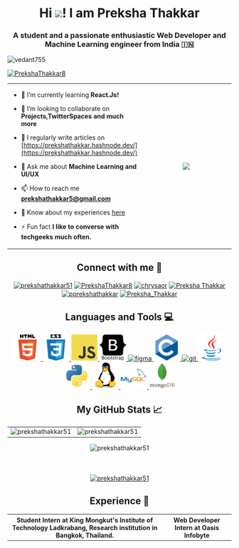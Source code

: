 <h1 align="center">Hi <img heigth="35px" width="35px" src="https://user-images.githubusercontent.com/18350557/176309783-0785949b-9127-417c-8b55-ab5a4333674e.gif"/>! I am Preksha Thakkar</h1>
<h3 align="center">A student and a passionate enthusiastic Web Developer and Machine Learning engineer from India 🇮🇳</h3>

<p align="left"> <img src="https://komarev.com/ghpvc/?username=prekshathakkar51&label=Profile%20views&color=0e75b6&style=flat" alt="vedant755" /> </p>

<p align="left"> <a href="https://twitter.com/PrekshaThakkar8" target="blank"><img src="https://img.shields.io/twitter/follow/PrekshaThakkar5?logo=twitter&style=for-the-badge" alt="PrekshaThakkar8" /></a> </p>


<table><tr><td valign="top" width="50%"> 

- 🌱 I’m currently learning **React.Js!**

- 👯 I’m looking to collaborate on **Projects,TwitterSpaces and much more**

<!-- - 👨‍💻 All of my projects are available at [/]() -->

- 📝 I regularly write articles on [https://prekshathakkar.hashnode.dev/](https://prekshathakkar.hashnode.dev/)

- 💬 Ask me about **Machine Learning and UI/UX**

- 📫 How to reach me **prekshathakkar5@gmail.com**

- 📄 Know about my experiences [here](https://www.linkedin.com/in/preksha-thakkar-816630207/)

- ⚡ Fun fact **I like to converse with techgeeks much often.**

</td><td valign="middle" width="50%">
<div align="center">
<img src="https://rishavanand.github.io/static/images/greetings.gif" align="center" style="width: 100%" />
</div>  
</td></tr></table>

<h2 align="center">Connect with me 🤝</h2>
<p align="center">
<a href="https://dev.to/prekshathakkar51" target="blank"><img align="center" src="https://raw.githubusercontent.com/rahuldkjain/github-profile-readme-generator/master/src/images/icons/Social/devto.svg" alt="prekshathakkar51" height="50" width="60" /></a>
<a href="https://twitter.com/PrekshaThakkar8" target="blank"><img align="center" src="https://raw.githubusercontent.com/rahuldkjain/github-profile-readme-generator/master/src/images/icons/Social/twitter.svg" alt="PrekshaThakkar8" height="50" width="60" /></a>
<a href="https://prekshathakkar.hashnode.dev/" target="blank"><img align="center" src="https://raw.githubusercontent.com/rahuldkjain/github-profile-readme-generator/master/src/images/icons/Social/hashnode.svg" alt="chrysaor" height="50" width="60" /></a>
<a href="https://www.linkedin.com/in/preksha-thakkar-816630207/" target="blank"><img align="center" src="https://raw.githubusercontent.com/rahuldkjain/github-profile-readme-generator/master/src/images/icons/Social/linked-in-alt.svg" alt="Preksha Thakkar" height="50" width="60" /></a>
<a href="https://instagram.com/pprekshathakkar" target="blank"><img align="center" src="https://raw.githubusercontent.com/rahuldkjain/github-profile-readme-generator/master/src/images/icons/Social/instagram.svg" alt="pprekshathakkar" height="50" width="60" /></a>
<a href="https://leetcode.com/Preksha_Thakkar/" target="blank"><img align="center" src="https://raw.githubusercontent.com/rahuldkjain/github-profile-readme-generator/master/src/images/icons/Social/leet-code.svg" alt="Preksha_Thakkar" height="50" width="60" /></a>
</p>

<h2 align="center">Languages and Tools 💻</h2>
<p align="center"> 
<a href="https://www.w3.org/html/" target="_blank" rel="noreferrer"> <img src="https://raw.githubusercontent.com/devicons/devicon/master/icons/html5/html5-original-wordmark.svg" alt="html5" width="60" height="60"/> </a> 
<a href="https://www.w3schools.com/css/" target="_blank" rel="noreferrer"> <img src="https://raw.githubusercontent.com/devicons/devicon/master/icons/css3/css3-original-wordmark.svg" alt="css3" width="60" height="60"/> </a> 
<a href="https://developer.mozilla.org/en-US/docs/Web/JavaScript" target="_blank" rel="noreferrer"> <img src="https://raw.githubusercontent.com/devicons/devicon/master/icons/javascript/javascript-original.svg" alt="javascript" width="60" height="60"/> </a> 
<a href="https://getbootstrap.com" target="_blank" rel="noreferrer"> <img src="https://raw.githubusercontent.com/devicons/devicon/master/icons/bootstrap/bootstrap-plain-wordmark.svg" alt="bootstrap" width="60" height="60"/> </a> 
<a href="https://www.figma.com/" target="_blank" rel="noreferrer"> <img src="https://www.vectorlogo.zone/logos/figma/figma-icon.svg" alt="figma" width="60" height="60"/> </a> 
<a href="https://www.cprogramming.com/" target="_blank" rel="noreferrer"> <img src="https://raw.githubusercontent.com/devicons/devicon/master/icons/c/c-original.svg" alt="c" width="60" height="60"/> </a> 
<a href="https://git-scm.com/" target="_blank" rel="noreferrer"> <img src="https://www.vectorlogo.zone/logos/git-scm/git-scm-icon.svg" alt="git" width="60" height="60"/> </a>
<a href="https://www.java.com" target="_blank" rel="noreferrer"> <img src="https://raw.githubusercontent.com/devicons/devicon/master/icons/java/java-original.svg" alt="java" width="60" height="60"/> </a> 
<a href="https://www.python.org/" target="_blank" rel="noreferrer"> <img src="https://raw.githubusercontent.com/devicons/devicon/master/icons/python/python-original.svg" alt="java" width="60" height="60"/> </a>
<a href="https://www.linux.org/" target="_blank" rel="noreferrer"> <img src="https://raw.githubusercontent.com/devicons/devicon/master/icons/linux/linux-original.svg" alt="linux" width="60" height="60"/> </a> 
<a href="https://www.mysql.com/" target="_blank" rel="noreferrer"> <img src="https://raw.githubusercontent.com/devicons/devicon/master/icons/mysql/mysql-original-wordmark.svg" alt="mysql" width="60" height="60"/> </a> 
<a href="https://www.mongodb.com/" target="_blank" rel="noreferrer"> <img src="https://raw.githubusercontent.com/devicons/devicon/master/icons/mongodb/mongodb-original-wordmark.svg" alt="mongodb" width="60" height="60"/> </a> 
</p>

<h2 align="center">My GitHub Stats 📈</h2>
<table align="center">
<tr><td align="center" valign="middle"><div><img src="https://github-readme-stats.vercel.app/api/top-langs?username=prekshathakkar51&show_icons=true&locale=en&layout=compact&theme=tokyonight" alt="prekshathakkar51" /></div></td>
<td align="center" valign="middle">
<div><img src="https://github-readme-stats.vercel.app/api?username=prekshathakkar51&show_icons=true&locale=en&theme=tokyonight" alt="prekshathakkar51" /></div></td>
</tr>
</table>
<div align="center" style="margin-bottom:20px"><img align="center" src="https://streak-stats.demolab.com?user=prekshathakkar51&theme=tokyonight" alt="prekshathakkar51"/></div>
&nbsp
<p align="center"> <a href="https://github.com/ryo-ma/github-profile-trophy"><img src="https://github-profile-trophy.vercel.app/?username=prekshathakkar51&margin-w=6&theme=tokyonight" alt="prekshathakkar51" /></a> </p>

<!-- <p><img align="left" src="https://github-readme-stats.vercel.app/api/top-langs?username=prekshathakkar51&show_icons=true&locale=en&layout=compact" alt="prekshathakkar51" /></p>

<p>&nbsp;<img align="center" src="https://github-readme-stats.vercel.app/api?username=prekshathakkar51&show_icons=true&locale=en" alt="prekshathakkar51" /></p>

<p><img align="center" src="https://github-readme-streak-stats.herokuapp.com/?user=prekshathakkar51&" alt="prekshathakkar51" /></p>
 -->

<h2 align="center">Experience 🚀</h2>
<table>
<tr>
<th>
Student Intern at King Mongkut's Institute of Technology Ladkrabang, Research institution in Bangkok, Thailand.
</th>
<th>
Web Developer Intern at Oasis Infobyte</th>
</tr>
</table>
